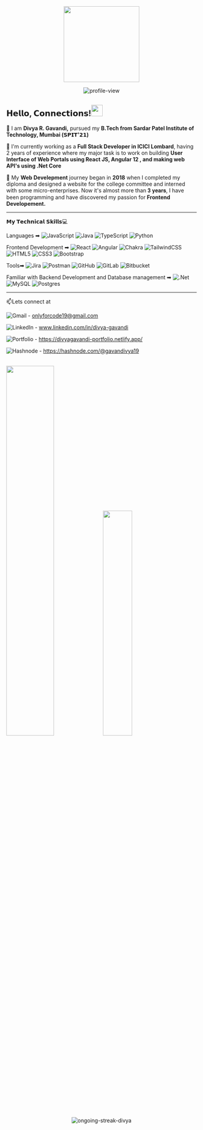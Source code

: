 <div align="center">
<img width="200px" src="https://media.giphy.com/media/LMcB8XospGZO8UQq87/giphy.gif"/>
</div>
<p align="center"> <img src="https://komarev.com/ghpvc/?username=gavandivya&style=plastic" alt="profile-view" /> </p>

## 𝗛𝗲𝗹𝗹𝗼, 𝗖𝗼𝗻𝗻𝗲𝗰𝘁𝗶𝗼𝗻𝘀!<img src="https://media.giphy.com/media/hvRJCLFzcasrR4ia7z/giphy.gif" width="30">

📌 I am **Divya R. Gavandi,** pursued my **B.Tech from Sardar Patel Institute of Technology, Mumbai (𝗦𝗣𝗜𝗧'𝟮𝟭)** 

📌 I'm currently working as a **Full Stack Developer in ICICI Lombard**, having 2 years of experience where my major task is to work on building **User Interface of Web Portals using React JS, Angular 12 , and making web API's using .Net Core**

📌 My **Web Develepment** journey began in **2018** when I completed my diploma and designed a website for the college committee and interned with some micro-enterprises. Now it's almost more than 𝟑 𝐲𝐞𝐚𝐫𝐬, I have been programming and have discovered my passion for **Frontend Developement.**

---------------------------------------------------------------------------------------------------

𝗠𝘆 𝗧𝗲𝗰𝗵𝗻𝗶𝗰𝗮𝗹 𝗦𝗸𝗶𝗹𝗹𝘀💻

Languages ➡ 
![JavaScript](https://img.shields.io/badge/javascript-%23323330.svg?style=plastic&logo=javascript&logoColor=%23F7DF1E)
![Java](https://img.shields.io/badge/java-%23ED8B00.svg?style=plastic&logo=java&logoColor=white)
![TypeScript](https://img.shields.io/badge/typescript-%23007ACC.svg?style=plastic&logo=typescript&logoColor=white)
![Python](https://img.shields.io/badge/python-3670A0?style=plastic&logo=python&logoColor=ffdd54)

Frontend Development ➡ ![React](https://img.shields.io/badge/react-%2320232a.svg?style=plastic&logo=react&logoColor=%2361DAFB)
![Angular](https://img.shields.io/badge/angular-%23DD0031.svg?style=plastic&logo=angular&logoColor=white)
![Chakra](https://img.shields.io/badge/chakra-%234ED1C5.svg?style=plastic&logo=chakraui&logoColor=white)
![TailwindCSS](https://img.shields.io/badge/tailwindcss-%2338B2AC.svg?style=plastic&logo=tailwind-css&logoColor=white)
![HTML5](https://img.shields.io/badge/html5-%23E34F26.svg?style=plastic&logo=html5&logoColor=white)
![CSS3](https://img.shields.io/badge/css3-%231572B6.svg?style=plastic&logo=css3&logoColor=white)
![Bootstrap](https://img.shields.io/badge/bootstrap-%23563D7C.svg?style=plastic&logo=bootstrap&logoColor=white)


Tools➡ ![Jira](https://img.shields.io/badge/jira-%230A0FFF.svg?style=plastic&logo=jira&logoColor=white)
![Postman](https://img.shields.io/badge/Postman-FF6C37?style=plastic&logo=postman&logoColor=white)
![GitHub](https://img.shields.io/badge/github-%23121011.svg?style=plastic&logo=github&logoColor=white)
![GitLab](https://img.shields.io/badge/gitlab-%23181717.svg?style=plastic&logo=gitlab&logoColor=white)
![Bitbucket](https://img.shields.io/badge/bitbucket-%230047B3.svg?style=plastic&logo=bitbucket&logoColor=white)

Familiar with Backend Development and Database management ➡ 
![.Net](https://img.shields.io/badge/.NET-5C2D91?style=plastic&logo=.net&logoColor=white)
![MySQL](https://img.shields.io/badge/mysql-%2300f.svg?style=plastic&logo=mysql&logoColor=white)
![Postgres](https://img.shields.io/badge/postgres-%23316192.svg?style=plastic&logo=postgresql&logoColor=white)

---------------------------------------------------------------------------------------------------

📫Lets connect at 

![Gmail](https://img.shields.io/badge/Gmail-D14836?style=plastic&logo=gmail&logoColor=white) - onlyforcode19@gmail.com

![LinkedIn](https://img.shields.io/badge/linkedin-%230077B5.svg?style=plastic&logo=linkedin&logoColor=white) -  www.linkedin.com/in/divya-gavandi

![Portfolio](https://img.shields.io/badge/Portfolio-%23000000.svg?style=plastic&logo=firefox&logoColor=#FF7139) -  https://divyagavandi-portfolio.netlify.app/

![Hashnode](https://img.shields.io/badge/Hashnode-2962FF?style=plastic&logo=hashnode&logoColor=white) - https://hashnode.com/@gavandivya19

<!--[![Divya's GitHub stats](https://github-readme-stats.vercel.app/api?username=gavandivya)](https://github.com/gavandivya/github-readme-stats)-->

<br>
<div>
 <img width="50%" src="https://github-readme-stats.vercel.app/api?username=gavandivya&theme=github_dark"/>
<img width="39%" src="https://github-readme-stats.vercel.app/api/top-langs?username=gavandivya&theme=github_dark&layout=compact"/>
</div>
<br>

<p align="center"><img align="center" src="https://github-readme-streak-stats.herokuapp.com/?user=gavandivya&layout=compact&theme=github_dark" alt="ongoing-streak-divya" /></p>
